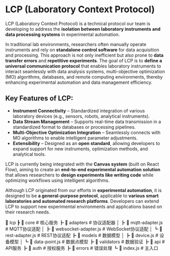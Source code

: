 # LCP (Laboratory Context Protocol)

LCP (Laboratory Context Protocol) is a technical protocol our team is developing to address the **isolation between laboratory instruments and data processing systems** in experimental automation.  

In traditional lab environments, researchers often manually operate instruments and rely on **standalone control software** for data acquisition and processing. This approach is not only inefficient but also prone to **data transfer errors** and **repetitive experiments**. The goal of LCP is to **define a universal communication protocol** that enables laboratory instruments to interact seamlessly with data analysis systems, multi-objective optimization (MO) algorithms, databases, and remote computing environments, thereby enhancing experimental automation and data management efficiency.  

## **Key Features of LCP:**  
- **Instrument Connectivity** – Standardized integration of various laboratory devices (e.g., sensors, robots, analytical instruments).  
- **Data Stream Management** – Supports real-time data transmission in a standardized format to databases or processing pipelines.  
- **Multi-Objective Optimization Integration** – Seamlessly connects with MO algorithms to enable intelligent parameter adjustments.  
- **Extensibility** – Designed as an **open standard**, allowing developers to expand support for new instruments, optimization methods, and analytical tools.  

LCP is currently being integrated with the **Canvas system** (built on React Flow), aiming to create an **end-to-end experimental automation solution** that allows researchers to **design experiments like writing code** while optimizing workflows using intelligent algorithms.  

Although LCP originated from our efforts in **experimental automation**, it is designed to be **a general-purpose protocol**, applicable to **various smart laboratories and automated research platforms**. Developers can extend LCP to support new experimental environments and applications based on their research needs.  

📂 lcp
 ┣ 📂 core                  # 核心服务
 ┣ 📂 adapters              # 协议适配器
 │  ┣ 📄 mqtt-adapter.js    # MQTT协议适配
 │  ┣ 📄 websocket-adapter.js # WebSocket协议适配
 │  ┗ 📄 rest-adapter.js    # REST协议适配
 ┣ 📂 models                # 数据模型
 │  ┣ 📄 device.js          # 设备模型
 │  ┗ 📄 data-point.js      # 数据点模型
 ┣ 📂 validators            # 数据验证
 ┣ 📂 api                   # API服务
 ┣ 📂 auth                  # 授权服务
 ┣ 📂 errors                # 错误处理
 ┗ 📄 index.js              # 主入口
